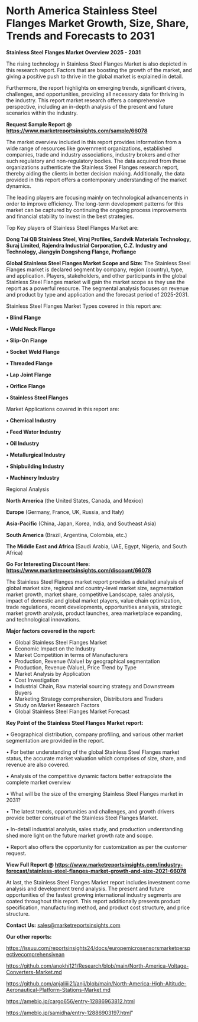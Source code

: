 # North America Stainless Steel Flanges Market Growth, Size, Share, Trends and Forecasts to 2031

<Strong> Stainless Steel Flanges Market Overview 2025 - 2031</strong>

The rising technology in Stainless Steel Flanges Market is also depicted in this research report. Factors that are boosting the growth of the market, and giving a positive push to thrive in the global market is explained in detail.

Furthermore, the report highlights on emerging trends, significant drivers, challenges, and opportunities, providing all necessary data for thriving in the industry. This report market research offers a comprehensive perspective, including an in-depth analysis of the present and future scenarios within the industry.

<strong>Request Sample Report @ <a href=https://www.marketreportsinsights.com/sample/66078>https://www.marketreportsinsights.com/sample/66078</a></strong>

The market overview included in this report provides information from a wide range of resources like government organizations, established companies, trade and industry associations, industry brokers and other such regulatory and non-regulatory bodies. The data acquired from these organizations authenticate the Stainless Steel Flanges research report, thereby aiding the clients in better decision making. Additionally, the data provided in this report offers a contemporary understanding of the market dynamics.

The leading players are focusing mainly on technological advancements in order to improve efficiency. The long-term development patterns for this market can be captured by continuing the ongoing process improvements and financial stability to invest in the best strategies.

Top Key players of Stainless Steel Flanges Market are:

<strong>Dong Tai QB Stainless Steel, Viraj Profiles, Sandvik Materials Technology, Suraj Limited, Rajendra Industrial Corporation, C.Z. Industry and Technology, Jiangyin Dongsheng Flange, Proflange</strong>

<strong><b>Global Stainless Steel Flanges Market Scope and Size:</b></strong>
The Stainless Steel Flanges market is declared segment by company, region (country), type, and application. Players, stakeholders, and other participants in the global Stainless Steel Flanges market will gain the market scope as they use the report as a powerful resource. The segmental analysis focuses on revenue and product by type and application and the forecast period of 2025-2031.

Stainless Steel Flanges Market Types covered in this report are:

<strong>• Blind Flange

• Weld Neck Flange

• Slip-On Flange

• Socket Weld Flange

• Threaded Flange

• Lap Joint Flange

• Orifice Flange

• Stainless Steel Flanges</strong>

Market Applications covered in this report are:

<strong>• Chemical Industry

• Feed Water Industry

• Oil Industry

• Metallurgical Industry

• Shipbuilding Industry

• Machinery Industry</strong> 

Regional Analysis

<strong>North America</strong> (the United States, Canada, and Mexico)

<strong>Europe</strong> (Germany, France, UK, Russia, and Italy)

<strong>Asia-Pacific</strong> (China, Japan, Korea, India, and Southeast Asia)

<strong>South America</strong> (Brazil, Argentina, Colombia, etc.)

<strong>The Middle East and Africa</strong> (Saudi Arabia, UAE, Egypt, Nigeria, and South Africa)

<strong>Go For Interesting Discount Here: <a href=https://www.marketreportsinsights.com/discount/66078>https://www.marketreportsinsights.com/discount/66078</a></strong>

The Stainless Steel Flanges market report provides a detailed analysis of global market size, regional and country-level market size, segmentation market growth, market share, competitive Landscape, sales analysis, impact of domestic and global market players, value chain optimization, trade regulations, recent developments, opportunities analysis, strategic market growth analysis, product launches, area marketplace expanding, and technological innovations.

<strong><b>Major factors covered in the report:</b></strong>
<ul>
  <li>Global Stainless Steel Flanges Market </li>
  <li>Economic Impact on the Industry</li>
  <li>Market Competition in terms of Manufacturers</li>
  <li>Production, Revenue (Value) by geographical segmentation</li>
  <li>Production, Revenue (Value), Price Trend by Type</li>
  <li>Market Analysis by Application</li>
  <li>Cost Investigation</li>
  <li>Industrial Chain, Raw material sourcing strategy and Downstream Buyers</li>
  <li>Marketing Strategy comprehension, Distributors and Traders</li>
  <li>Study on Market Research Factors</li>
  <li>Global Stainless Steel Flanges Market Forecast</li>
</ul>

<strong><b>Key Point of the Stainless Steel Flanges Market report:</b></strong>

• Geographical distribution, company profiling, and various other market segmentation are provided in the report.

• For better understanding of the global Stainless Steel Flanges market status, the accurate market valuation which comprises of size, share, and revenue are also covered.

• Analysis of the competitive dynamic factors better extrapolate the complete market overview

• What will be the size of the emerging Stainless Steel Flanges market in 2031?

• The latest trends, opportunities and challenges, and growth drivers provide better construal of the Stainless Steel Flanges Market.

• In-detail industrial analysis, sales study, and production understanding shed more light on the future market growth rate and scope.

• Report also offers the opportunity for customization as per the customer request.

<strong><b>View Full Report @ <a href=https://www.marketreportsinsights.com/industry-forecast/stainless-steel-flanges-market-growth-and-size-2021-66078>https://www.marketreportsinsights.com/industry-forecast/stainless-steel-flanges-market-growth-and-size-2021-66078</a></b></strong>


At last, the Stainless Steel Flanges Market report includes investment come analysis and development trend analysis. The present and future opportunities of the fastest growing international industry segments are coated throughout this report. This report additionally presents product specification, manufacturing method, and product cost structure, and price structure.

<strong>Contact Us:</strong>
sales@marketreportsinsights.com

<strong>Our other reports:</strong>

<a href=https://issuu.com/reportsinsights24/docs/europemicrosensorsmarketperspectivecomprehensivean>https://issuu.com/reportsinsights24/docs/europemicrosensorsmarketperspectivecomprehensivean</a>

<a href=https://github.com/anokhi121/Research/blob/main/North-America-Voltage-Converters-Market.md>https://github.com/anokhi121/Research/blob/main/North-America-Voltage-Converters-Market.md</a>

<a href=https://github.com/anjaliiii21/anjj/blob/main/North-America-High-Altitude-Aeronautical-Platform-Stations-Market.md>https://github.com/anjaliiii21/anjj/blob/main/North-America-High-Altitude-Aeronautical-Platform-Stations-Market.md</a>

<a href=https://ameblo.jp/cargo656/entry-12886963812.html>https://ameblo.jp/cargo656/entry-12886963812.html</a>

<a href=https://ameblo.jp/samidha/entry-12886903197.html>https://ameblo.jp/samidha/entry-12886903197.html</a>"
